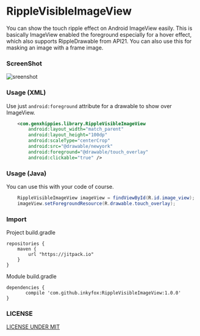 # RippleVisibleImageView
You can show the touch ripple effect on Android ImageView easily. This is basically ImageView enabled the foreground especially for a hover effect, which also supports RippleDrawable from API21. You can also use this for masking an image with a frame image.

### ScreenShot
![sreenshot](https://github.com/inkyfox/RippleVisibleImageView/blob/master/screenshot/RippleVisibleImageView.gif)

### Usage (XML)
Use just `android:foreground` attribute for a drawable to show over ImageView.
```xml
    <com.genxhippies.library.RippleVisibleImageView
        android:layout_width="match_parent"
        android:layout_height="100dp"
        android:scaleType="centerCrop"
        android:src="@drawable/newyork"
        android:foreground="@drawable/touch_overlay"
        android:clickable="true" />
```

### Usage (Java)
You can use this with your code of course.
```java
    RippleVisibleImageView imageView = findViewById(R.id.image_view);
    imageView.setForegroundResource(R.drawable.touch_overlay);
```

### Import
Project build.gradle

```
repositories {
    maven {
        url "https://jitpack.io"
    }
}
```

Module build.gradle
```
dependencies {
	   compile 'com.github.inkyfox:RippleVisibleImageView:1.0.0'
}
```

### LICENSE
[LICENSE UNDER MIT](https://github.com/fenjuly/ArrowDownloadButton/raw/master/LICENSE)
